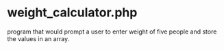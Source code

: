 # weight_calculator.php
program that would prompt a user to enter weight of five people and store the values in an array.
